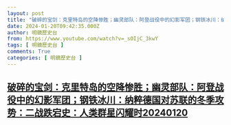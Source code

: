 ```yaml
---
layout: post
title: "破碎的宝剑：克里特岛的空降惨胜；幽灵部队：阿登战役中的幻影军团；钢铁冰川：纳粹德国对苏联的冬季攻势：二战跌宕史：人类群星闪耀时20240120"
date: 2024-01-20T09:42:35.000Z
author: 明鏡歷史台
from: https://www.youtube.com/watch?v=_sOIjC_3kwY
tags: [ 明鏡歷史台 ]
comments: True
categories: [ 明鏡歷史台 ]
---
```

<!--1705743755000-->
[破碎的宝剑：克里特岛的空降惨胜；幽灵部队：阿登战役中的幻影军团；钢铁冰川：纳粹德国对苏联的冬季攻势：二战跌宕史：人类群星闪耀时20240120](https://www.youtube.com/watch?v=_sOIjC_3kwY)
------

<div>

</div>

